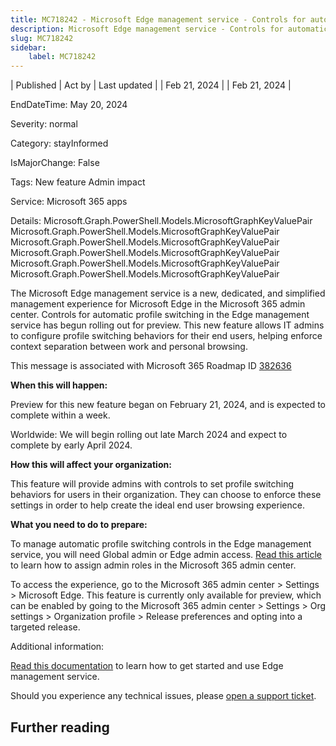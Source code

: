 ```yaml
---
title: MC718242 - Microsoft Edge management service - Controls for automatic profile switching
description: Microsoft Edge management service - Controls for automatic profile switching
slug: MC718242
sidebar:
    label: MC718242
---
```



| Published | Act by | Last updated |
| Feb 21, 2024 |  | Feb 21, 2024 |

EndDateTime: May 20, 2024

Severity: normal

Category: stayInformed

IsMajorChange: False

Tags: New feature Admin impact

Service: Microsoft 365 apps

Details: Microsoft.Graph.PowerShell.Models.MicrosoftGraphKeyValuePair Microsoft.Graph.PowerShell.Models.MicrosoftGraphKeyValuePair Microsoft.Graph.PowerShell.Models.MicrosoftGraphKeyValuePair Microsoft.Graph.PowerShell.Models.MicrosoftGraphKeyValuePair Microsoft.Graph.PowerShell.Models.MicrosoftGraphKeyValuePair Microsoft.Graph.PowerShell.Models.MicrosoftGraphKeyValuePair

<p style="">The Microsoft Edge management service is a new, dedicated, and simplified management experience for Microsoft Edge in the Microsoft 365 admin center. Controls for automatic profile switching in the Edge management service has begun rolling&nbsp;out for preview. This new feature allows IT admins to configure profile switching behaviors for their end users, helping enforce context separation between work and personal browsing.</p>
<p>This message is associated with Microsoft 365 Roadmap ID <a href="https://www.microsoft.com/microsoft-365/roadmap?filters=&amp;searchterms=382636" target="_blank">382636</a></p>
<p><b>When this will happen:</b></p><p>Preview for this new feature began on February 21, 2024, and is expected to complete within a week.</p><p>Worldwide: We will begin rolling out late March 2024 and expect to complete by early April 2024.</p>

<p><b>How this will affect your organization:</b></p>

<p>This feature will provide admins with controls to set profile switching behaviors for users in their organization. They can choose to enforce these settings in order to help create the ideal end user browsing experience.</p>
<p><b>What you need to do to prepare:</b></p>
<p>To manage automatic profile switching controls in the Edge management service, you will need Global admin or Edge admin access. <a href="https://learn.microsoft.com/microsoft-365/admin/add-users/assign-admin-roles?view=o365-worldwide" target="_blank">Read this article</a> to learn how to assign admin roles in the Microsoft 365 admin center.
</p><p>To access the experience, go to the Microsoft 365 admin center &gt; Settings &gt; Microsoft Edge. This feature is currently only available for preview, which can be enabled by going to the Microsoft 365 admin center &gt; Settings &gt; Org settings &gt; Organization profile &gt; Release preferences and opting into a targeted release.</p><p>Additional information:
</p><p><a href="https://learn.microsoft.com/deployedge/microsoft-edge-management-service" target="_blank">Read this documentation</a>&nbsp;to learn how to get started and use Edge management service.
</p><p>Should you experience any technical issues, please <a href="https://support.serviceshub.microsoft.com/supportforbusiness" target="_blank">open a support ticket</a>.</p>

## Further reading
